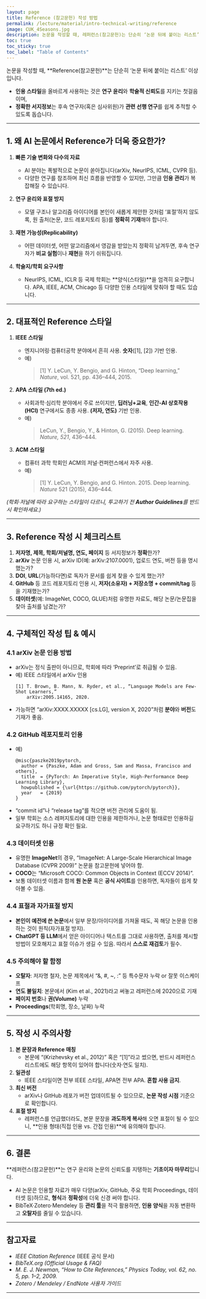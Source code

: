 ```yaml
---
layout: page
title: Reference (참고문헌) 작성 방법
permalink: /lecture/material/intro-technical-writing/reference
image: CUK_4Seasons.jpg
description: 논문을 작성할 때, 레퍼런스(참고문헌)는 단순히 ‘논문 뒤에 붙이는 리스트’ 이상입니다. 인용 스타일을 올바르게 사용하는 것은 연구 윤리와 학술적 신뢰도를 지키는 첫걸음이며, 정확한 서지정보는 후속 연구자(혹은 심사위원)가 관련 선행 연구를 쉽게 추적할 수 있도록 돕습니다.
toc: true
toc_sticky: true
toc_label: "Table of Contents"
---
```


논문을 작성할 때, **Reference(참고문헌)**는 단순히 ‘논문 뒤에 붙이는 리스트’ 이상입니다.  
- **인용 스타일**을 올바르게 사용하는 것은 **연구 윤리**와 **학술적 신뢰도**를 지키는 첫걸음이며,  
- **정확한 서지정보**는 후속 연구자(혹은 심사위원)가 **관련 선행 연구**를 쉽게 추적할 수 있도록 돕습니다.

---

## 1. 왜 AI 논문에서 Reference가 더욱 중요한가?

1. **빠른 기술 변화와 다수의 자료**  
   - AI 분야는 폭발적으로 논문이 쏟아집니다(arXiv, NeurIPS, ICML, CVPR 등).  
   - 다양한 연구를 참조하며 최신 흐름을 반영할 수 있지만, 그만큼 **인용 관리**가 복잡해질 수 있습니다.

2. **연구 윤리와 표절 방지**  
   - 모델 구조나 알고리즘 아이디어를 본인이 새롭게 제안한 것처럼 ‘표절’하지 않도록, 원 출처(논문, 코드 레포지토리 등)를 **정확히 기재**해야 합니다.

3. **재현 가능성(Replicability)**  
   - 어떤 데이터셋, 어떤 알고리즘에서 영감을 받았는지 정확히 남겨두면, 후속 연구자가 **비교 실험**이나 **재현**을 하기 쉬워집니다.

4. **학술지/학회 요구사항**  
   - NeurIPS, ICML, ICLR 등 국제 학회는 **양식(스타일)**을 엄격히 요구합니다. APA, IEEE, ACM, Chicago 등 다양한 인용 스타일에 맞춰야 할 때도 있습니다.

---

## 2. 대표적인 Reference 스타일

1. **IEEE 스타일**  
   - 엔지니어링·컴퓨터공학 분야에서 흔히 사용. **숫자**([1], [2]) 기반 인용.  
   - 예)  
     > \[1\] Y. LeCun, Y. Bengio, and G. Hinton, “Deep learning,” *Nature*, vol. 521, pp. 436–444, 2015.

2. **APA 스타일 (7th ed.)**  
   - 사회과학·심리학 분야에서 주로 쓰이지만, **딥러닝+교육**, **인간-AI 상호작용(HCI)** 연구에서도 종종 사용. **(저자, 연도)** 기반 인용.  
   - 예)  
     > LeCun, Y., Bengio, Y., & Hinton, G. (2015). Deep learning. *Nature, 521*, 436–444.  

3. **ACM 스타일**  
   - 컴퓨터 과학 학회인 ACM의 저널·컨퍼런스에서 자주 사용.  
   - 예)  
     > [1] Y. LeCun, Y. Bengio, and G. Hinton. 2015. Deep learning. *Nature* 521 (2015), 436–444.

*(학회·저널에 따라 요구하는 스타일이 다르니, 투고하기 전 **Author Guidelines**를 반드시 확인하세요.)*

---

## 3. Reference 작성 시 체크리스트

1. **저자명, 제목, 학회/저널명, 연도, 페이지** 등 서지정보가 **정확**한가?  
2. **arXiv** 논문 인용 시, arXiv ID(예: arXiv:2107.0001), 업로드 연도, 버전 등을 명시했는가?  
3. **DOI**, **URL**(가능하다면)로 독자가 문서를 쉽게 찾을 수 있게 했는가?  
4. **GitHub** 등 코드 레포지토리 인용 시, **저자(소유자) + 저장소명 + commit/tag** 등을 기재했는가?  
5. **데이터셋**(예: ImageNet, COCO, GLUE)처럼 유명한 자료도, 해당 논문/논문집을 찾아 출처를 남겼는가?

---

## 4. 구체적인 작성 팁 & 예시

### 4.1 arXiv 논문 인용 방법

- arXiv는 정식 출판이 아니므로, 학회에 따라 ‘Preprint’로 취급될 수 있음.  
- 예) IEEE 스타일에서 arXiv 인용  
  ```
  [1] T. Brown, B. Mann, N. Ryder, et al., “Language Models are Few-Shot Learners,” 
      arXiv:2005.14165, 2020.
  ```
- 가능하면 “arXiv:XXXX.XXXXX [cs.LG], version X, 2020”처럼 **분야**와 **버전**도 기재가 좋음.

### 4.2 GitHub 레포지토리 인용

- 예)  
  ```
  @misc{paszke2019pytorch,
    author = {Paszke, Adam and Gross, Sam and Massa, Francisco and others},
    title  = {PyTorch: An Imperative Style, High-Performance Deep Learning Library},
    howpublished = {\url{https://github.com/pytorch/pytorch}},
    year   = {2019}
  }
  ```
- “commit id”나 “release tag”를 적으면 버전 관리에 도움이 됨.  
- 일부 학회는 소스 레퍼지토리에 대한 인용을 제한하거나, 논문 형태로만 인용하길 요구하기도 하니 규정 확인 필요.

### 4.3 데이터셋 인용

- 유명한 **ImageNet**의 경우, “ImageNet: A Large-Scale Hierarchical Image Database (CVPR 2009)” 논문을 참고문헌에 넣어야 함.  
- **COCO**는 “Microsoft COCO: Common Objects in Context (ECCV 2014)”.  
- 보통 데이터셋 이름과 함께 **원 논문** 혹은 **공식 사이트**를 인용하면, 독자들이 쉽게 찾아볼 수 있음.

### 4.4 표절과 자가표절 방지

- **본인이 예전에 쓴 논문**에서 일부 문장/아이디어를 가져올 때도, 꼭 해당 논문을 인용하는 것이 원칙(자가표절 방지).  
- **ChatGPT 등 LLM**에서 얻은 아이디어나 텍스트를 그대로 사용하면, 출처를 제시할 방법이 모호해지고 표절 이슈가 생길 수 있음. 따라서 **스스로 재검토**가 필수.

### 4.5 주의해야 할 함정

- **오탈자**: 저자명 철자, 논문 제목에서 “&, #, ~, :” 등 특수문자 누락 or 잘못 이스케이프  
- **연도 불일치**: 본문에서 (Kim et al., 2021)라고 써놓고 레퍼런스에 2020으로 기재  
- **페이지 번호**나 **권(Volume)** 누락  
- **Proceedings**(학회명, 장소, 날짜) 누락

---

## 5. 작성 시 주의사항

1. **본 문장과 Reference 매칭**  
   - 본문에 “(Krizhevsky et al., 2012)” 혹은 “[1]”라고 썼으면, 반드시 레퍼런스 리스트에도 해당 항목이 있어야 합니다(숫자·연도 일치).  
2. **일관성**  
   - IEEE 스타일이면 전부 IEEE 스타일, APA면 전부 APA. **혼합 사용 금지**.  
3. **최신 버전**  
   - arXiv나 GitHub 레포가 버전 업데이트될 수 있으므로, **논문 작성 시점** 기준으로 확인합니다.  
4. **표절 방지**  
   - 레퍼런스를 언급했더라도, 본문 문장을 **과도하게 복사**해 오면 표절이 될 수 있으니, **인용 형태(직접 인용 vs. 간접 인용)**에 유의해야 합니다.

---

## 6. 결론

**레퍼런스(참고문헌)**는 연구 윤리와 논문의 신뢰도를 지탱하는 **기초이자 마무리**입니다.  
- AI 논문은 인용할 자료가 매우 다양(arXiv, GitHub, 주요 학회 Proceedings, 데이터셋 등)하므로, **형식**과 **정확성**에 더욱 신경 써야 합니다.  
- BibTeX·Zotero·Mendeley 등 **관리 툴**을 적극 활용하면, **인용 양식**을 자동 변환하고 **오탈자**를 줄일 수 있습니다.

---

## 참고자료

- *IEEE Citation Reference* (IEEE 공식 문서)  
- *BibTeX.org (Official Usage & FAQ)*  
- *M. E. J. Newman, “How to Cite References,” *Physics Today*, vol. 62, no. 5, pp. 1–2, 2009.*  
- *Zotero / Mendeley / EndNote 사용자 가이드*  

---


